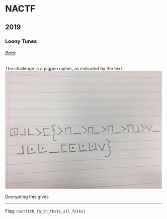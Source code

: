 # NACTF
## 2019
### Loony Tunes
###### [Back](../write.md)

The challenge is a pigpen cipher, as indicated by the text.  
![Pigpen Chall](chall.jpg)

Decrypting this gives

---
Flag: `nactf{th_th_th_thats_all_folks}`